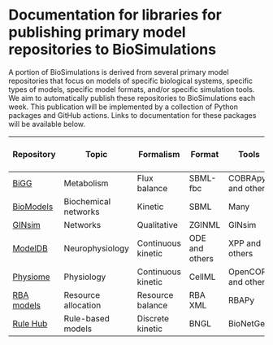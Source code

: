 # Documentation for libraries for publishing primary model repositories to BioSimulations

A portion of BioSimulations is derived from several primary model repositories that focus on models of specific biological systems, specific types of models, specific model formats, and/or specific simulation tools. We aim to automatically publish these repositories to BioSimulations each week. This publication will be implemented by a collection of Python packages and GitHub actions. Links to documentation for these packages will be available below.

| Repository                                                       | Topic                     | Formalism          | Format         | Tools              | Docs for publication to BioSimulations                                         |
|------------------------------------------------------------------|---------------------------|--------------------|----------------|--------------------|---------------------------------------------------------------|
| [BiGG](http://bigg.ucsd.edu/)                                    | Metabolism                | Flux balance       | SBML-fbc       | COBRApy and others | [Docs](https://biosimulations.github.io/biosimulations-bigg/) |
| [BioModels](http://biomodels.net/)                               | Biochemical networks      | Kinetic            | SBML           | Many               |                                                               |
| [GINsim](http://ginsim.org/models_repository)                    | Networks                  | Qualitative        | ZGINML         | GINsim             |                                                               |
| [ModelDB](http://modeldb.science/)                               | Neurophysiology           | Continuous kinetic | ODE and others | XPP and others     |                                                               |
| [Physiome](https://models.physiomeproject.org/)                  | Physiology                | Continuous kinetic | CellML         | OpenCOR and others |                                                               |
| [RBA models](https://github.com/SysBioInra/Bacterial-RBA-models) | Resource allocation       | Resource balance   | RBA XML        | RBAPy              |                                                               |
| [Rule Hub](https://github.com/RuleWorld/RuleHub)                 | Rule-based models         | Discrete kinetic   | BNGL           | BioNetGen          |                                                               |
